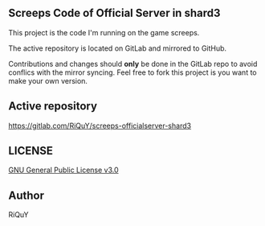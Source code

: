 Screeps Code of Official Server in shard3
--

This project is the code I'm running on the game screeps.

The active repository is located on GitLab and mirrored to GitHub.

Contributions and changes should **only** be done in the GitLab repo to avoid conflics with the mirror syncing. Feel free to fork this project is you want to make your own version.

Active repository
--
https://gitlab.com/RiQuY/screeps-officialserver-shard3

LICENSE
--
[GNU General Public License v3.0](https://www.gnu.org/licenses/gpl-3.0.en.html)

Author
--
RiQuY